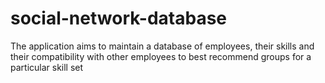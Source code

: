 # social-network-database
The application aims to maintain a database of employees, their skills and their compatibility with other employees to best recommend groups for a particular skill set
